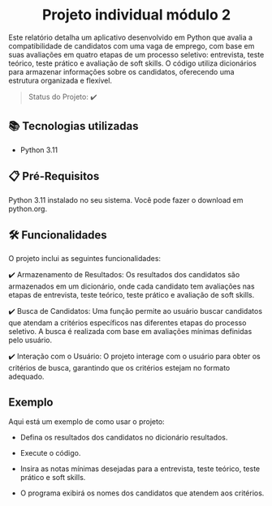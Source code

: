 <h1 align="center"> Projeto individual módulo 2 </h1>
Este relatório detalha um aplicativo desenvolvido em Python que avalia a compatibilidade de candidatos com uma vaga de emprego, com base em suas avaliações em quatro etapas de um processo seletivo: entrevista, teste teórico, teste prático e avaliação de soft skills. O código utiliza dicionários para armazenar informações sobre os candidatos, oferecendo uma estrutura organizada e flexível.

> Status do Projeto: :heavy_check_mark:

## :books: Tecnologias utilizadas
* Python 3.11

## 📋 Pré-Requisitos
Python 3.11 instalado no seu sistema. Você pode fazer o download em python.org.

## 🛠️ Funcionalidades
O projeto inclui as seguintes funcionalidades:

:heavy_check_mark: Armazenamento de Resultados: Os resultados dos candidatos são armazenados em um dicionário, onde cada candidato tem avaliações nas etapas de entrevista, teste teórico, teste prático e avaliação de soft skills.

:heavy_check_mark: Busca de Candidatos: Uma função permite ao usuário buscar candidatos que atendam a critérios específicos nas diferentes etapas do processo seletivo. A busca é realizada com base em avaliações mínimas definidas pelo usuário.

:heavy_check_mark: Interação com o Usuário: O projeto interage com o usuário para obter os critérios de busca, garantindo que os critérios estejam no formato adequado.

## Exemplo
Aqui está um exemplo de como usar o projeto:

* Defina os resultados dos candidatos no dicionário resultados.

* Execute o código.

* Insira as notas mínimas desejadas para a entrevista, teste teórico, teste prático e soft skills.

* O programa exibirá os nomes dos candidatos que atendem aos critérios.


